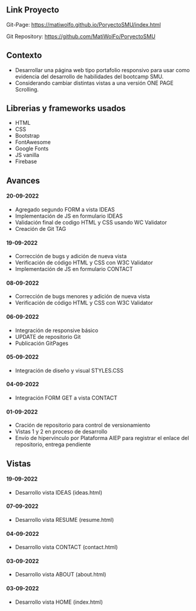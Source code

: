 ## Link Proyecto

Git-Page:
https://matiwolfo.github.io/PoryectoSMU/index.html

Git Repository:
https://github.com/MatiWolFo/PoryectoSMU

## Contexto
- Desarrollar una página web tipo portafolio responsivo para usar como evidencia del desarrollo de habilidades del bootcamp SMU.
- Considerando cambiar distintas vistas a una versión ONE PAGE Scrolling.

## Librerias y frameworks usados
- HTML
- CSS
- Bootstrap
- FontAwesome
- Google Fonts
- JS vanilla
- Firebase

## Avances
#### 20-09-2022
- Agregado segundo FORM a vista IDEAS
- Implementación de JS en formulario IDEAS
- Validación final de codigo HTML y CSS usando WC Validator
- Creación de Git TAG
#### 19-09-2022
- Corrección de bugs y adición de nueva vista
- Verificación de código HTML y CSS con W3C Validator
- Implementación de JS en formulario CONTACT
#### 08-09-2022
- Corrección de bugs menores y adición de nueva vista
- Verificación de código HTML y CSS con W3C Validator
#### 06-09-2022
- Integración de responsive básico
- UPDATE de repositorio Git
- Publicación GitPages
#### 05-09-2022
- Integración de diseño y visual STYLES.CSS
#### 04-09-2022
- Integración FORM GET a vista CONTACT
#### 01-09-2022
- Cración de repositorio para control de versionamiento
- Vistas 1 y 2 en proceso de desarrollo
- Envío de hipervínculo por Plataforma AIEP para registrar el enlace del repositorio, entrega pendiente

## Vistas
#### 19-09-2022
- Desarrollo vista IDEAS (ideas.html)
#### 07-09-2022
- Desarrollo vista RESUME (resume.html)
#### 04-09-2022
- Desarrollo vista CONTACT (contact.html)
#### 03-09-2022
- Desarrollo vista ABOUT (about.html)
#### 03-09-2022
- Desarrollo vista HOME (index.html)

